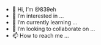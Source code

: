 - 👋 Hi, I’m @839eh
- 👀 I’m interested in ...
- 🌱 I’m currently learning ...
- 💞️ I’m looking to collaborate on ...
- 📫 How to reach me ...

<!---
839eh/839eh is a ✨ special ✨ repository because its `README.md` (this file) appears on your GitHub profile.
You can click the Preview link to take a look at your changes.
--->
